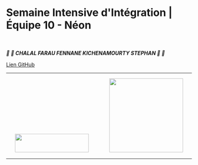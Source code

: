 # Semaine Intensive d'Intégration | Équipe 10 - Néon
&nbsp;

__*:lollipop: :candy:  CHALAL FARAU FENNANE KICHENAMOURTY STEPHAN :candy: :lollipop:*__
&nbsp;

[Lien GitHub](https://github.com/Benjigo93/hetic-w1p2021-10-neon)
***
<div align="center">
<img margin-right="500" src="../assets/haribo-logo.png" width="200" height="50"> &nbsp;&nbsp;&nbsp;&nbsp;&nbsp;&nbsp;&nbsp;&nbsp;&nbsp;&nbsp;&nbsp;&nbsp; <img src="../assets/hetic-logo.png" width="200">
</div>

***
